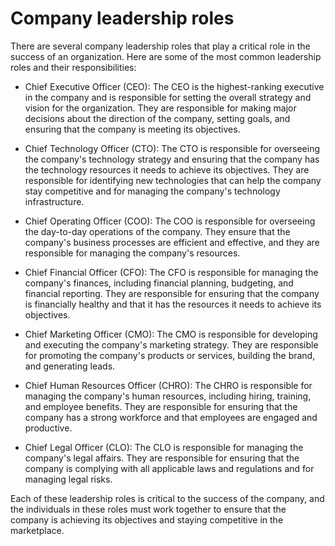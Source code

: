 # Company leadership roles

There are several company leadership roles that play a critical role in the success of an organization. Here are some of the most common leadership roles and their responsibilities:

* Chief Executive Officer (CEO): The CEO is the highest-ranking executive in the company and is responsible for setting the overall strategy and vision for the organization. They are responsible for making major decisions about the direction of the company, setting goals, and ensuring that the company is meeting its objectives.

* Chief Technology Officer (CTO): The CTO is responsible for overseeing the company's technology strategy and ensuring that the company has the technology resources it needs to achieve its objectives. They are responsible for identifying new technologies that can help the company stay competitive and for managing the company's technology infrastructure.

* Chief Operating Officer (COO): The COO is responsible for overseeing the day-to-day operations of the company. They ensure that the company's business processes are efficient and effective, and they are responsible for managing the company's resources.

* Chief Financial Officer (CFO): The CFO is responsible for managing the company's finances, including financial planning, budgeting, and financial reporting. They are responsible for ensuring that the company is financially healthy and that it has the resources it needs to achieve its objectives.

* Chief Marketing Officer (CMO): The CMO is responsible for developing and executing the company's marketing strategy. They are responsible for promoting the company's products or services, building the brand, and generating leads.

* Chief Human Resources Officer (CHRO): The CHRO is responsible for managing the company's human resources, including hiring, training, and employee benefits. They are responsible for ensuring that the company has a strong workforce and that employees are engaged and productive.

* Chief Legal Officer (CLO): The CLO is responsible for managing the company's legal affairs. They are responsible for ensuring that the company is complying with all applicable laws and regulations and for managing legal risks.

Each of these leadership roles is critical to the success of the company, and the individuals in these roles must work together to ensure that the company is achieving its objectives and staying competitive in the marketplace.